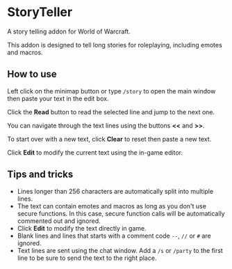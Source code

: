 StoryTeller
===========
A story telling addon for World of Warcraft.

This addon is designed to tell long stories for roleplaying, including emotes and macros.

How to use
----------
Left click on the minimap button or type `/story` to open the main window then paste your text in the edit box.

Click the **Read** button to read the selected line and jump to the next one.

You can navigate through the text lines using the buttons **<<** and **>>**.

To start over with a new text, click **Clear** to reset then paste a new text.

Click **Edit** to modify the current text using the in-game editor.

Tips and tricks
----------------
* Lines longer than 256 characters are automatically split into multiple lines.
* The text can contain emotes and macros as long as you don't use secure functions. In this case, secure function calls will be automatically commented out and ignored.
* Click **Edit** to modify the text directly in game.
* Blank lines and lines that starts with a comment code `--`, `//` or `#` are ignored.
* Text lines are sent using the chat window. Add a `/s` or `/party` to the first line to be sure to send the text to the right place.